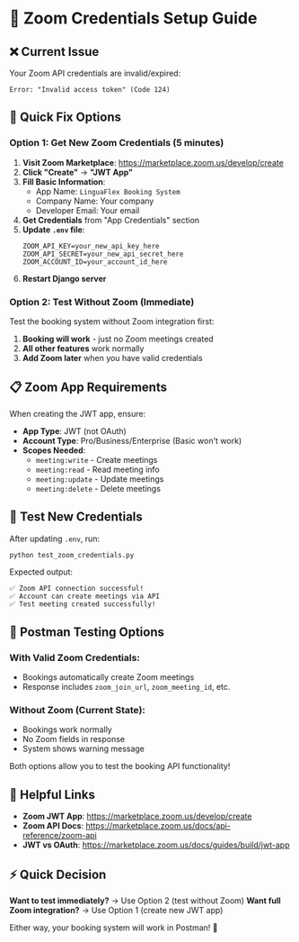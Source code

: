 # 🔧 Zoom Credentials Setup Guide

## ❌ Current Issue
Your Zoom API credentials are invalid/expired:
```
Error: "Invalid access token" (Code 124)
```

## 🚀 Quick Fix Options

### **Option 1: Get New Zoom Credentials (5 minutes)**

1. **Visit Zoom Marketplace**: https://marketplace.zoom.us/develop/create
2. **Click "Create"** → **"JWT App"**
3. **Fill Basic Information**:
   - App Name: `LinguaFlex Booking System`
   - Company Name: Your company
   - Developer Email: Your email
4. **Get Credentials** from "App Credentials" section
5. **Update `.env` file**:
   ```env
   ZOOM_API_KEY=your_new_api_key_here
   ZOOM_API_SECRET=your_new_api_secret_here
   ZOOM_ACCOUNT_ID=your_account_id_here
   ```
6. **Restart Django server**

### **Option 2: Test Without Zoom (Immediate)**

Test the booking system without Zoom integration first:

1. **Booking will work** - just no Zoom meetings created
2. **All other features** work normally
3. **Add Zoom later** when you have valid credentials

## 📋 Zoom App Requirements

When creating the JWT app, ensure:

- **App Type**: JWT (not OAuth)
- **Account Type**: Pro/Business/Enterprise (Basic won't work)
- **Scopes Needed**:
  - `meeting:write` - Create meetings
  - `meeting:read` - Read meeting info
  - `meeting:update` - Update meetings
  - `meeting:delete` - Delete meetings

## 🧪 Test New Credentials

After updating `.env`, run:
```bash
python test_zoom_credentials.py
```

Expected output:
```
✅ Zoom API connection successful!
✅ Account can create meetings via API
✅ Test meeting created successfully!
```

## 🎯 Postman Testing Options

### **With Valid Zoom Credentials:**
- Bookings automatically create Zoom meetings
- Response includes `zoom_join_url`, `zoom_meeting_id`, etc.

### **Without Zoom (Current State):**
- Bookings work normally
- No Zoom fields in response
- System shows warning message

Both options allow you to test the booking API functionality!

## 🔗 Helpful Links

- **Zoom JWT App**: https://marketplace.zoom.us/develop/create
- **Zoom API Docs**: https://marketplace.zoom.us/docs/api-reference/zoom-api
- **JWT vs OAuth**: https://marketplace.zoom.us/docs/guides/build/jwt-app

## ⚡ Quick Decision

**Want to test immediately?** → Use Option 2 (test without Zoom)
**Want full Zoom integration?** → Use Option 1 (create new JWT app)

Either way, your booking system will work in Postman! 🚀
